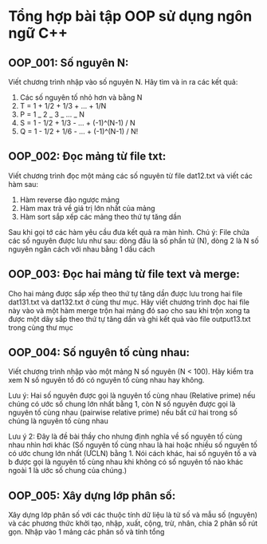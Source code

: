 # Tổng hợp bài tập OOP sử dụng ngôn ngữ C++

## OOP_001: Số nguyên N:

Viết chương trình nhập vào số nguyên N. Hãy tìm và in ra các kết quả:

1. Các số nguyên tố nhỏ hơn và bằng N
2. T = 1 + 1/2 + 1/3 + ... + 1/N
3. P = 1 _ 2 _ 3 _ ... _ N
4. S = 1 - 1/2 + 1/3 - ... + (-1)^(N-1) / N
5. Q = 1 - 1/2 + 1/6 - ... + (-1)^(N-1) / N!

## OOP_002: Đọc mảng từ file txt:

Viết chương trình đọc một mảng các số nguyên từ file dat12.txt và viết các hàm sau:

1. Hàm reverse đảo ngược mảng
2. Hàm max trả về giá trị lớn nhất của mảng
3. Hàm sort sắp xếp các mảng theo thứ tự tăng dần

Sau khi gọi tớ các hàm yêu cầu đưa kết quả ra màn hình.
Chú ý: File chứa các số nguyên được lưu như sau: dòng đầu là số phần tử (N), dòng 2 là N số nguyên ngăn cách với nhau bằng 1 dấu cách

## OOP_003: Đọc hai mảng từ file text và merge:

Cho hai mảng được sắp xếp theo thứ tự tăng dần được lưu trong hai file dat131.txt và dat132.txt ở cùng thư mục. Hãy viết chương trình đọc hai file này vào và một hàm merge trộn hai mảng đó sao cho sau khi trộn xong ta được một dãy sắp theo thứ tự tăng dần và ghi kết quả vào file output13.txt trong cùng thư mục

## OOP_004: Số nguyên tố cùng nhau:

Viết chương trình nhập vào một mảng N số nguyên (N < 100). Hãy kiểm tra xem N số nguyên tố đó có nguyên tố cùng nhau hay không.

Lưu ý: Hai số nguyên được gọi là nguyên tố cùng nhau (Relative prime) nếu chúng có ước số chung lớn nhất bằng 1, còn N số nguyên được gọi là nguyên tố cùng nhau (pairwise relative prime) nếu bất cứ hai trong số chúng là nguyên tố cùng nhau

Lưu ý 2: Đây là đề bài thầy cho nhưng định nghĩa về số nguyên tố cùng nhau nhìn hơi khác (Số nguyên tố cùng nhau là hai hoặc nhiều số nguyên tố có ước chung lớn nhất (ƯCLN) bằng 1. Nói cách khác, hai số nguyên tố a và b được gọi là nguyên tố cùng nhau khi không có số nguyên tố nào khác ngoài 1 là ước số chung của chúng.)

## OOP_005: Xây dựng lớp phân số:

Xây dựng lớp phân số với các thuộc tính dữ liệu là tử số và mẫu số (nguyên) và các phương thức khởi tạo, nhập, xuất, cộng, trừ, nhân, chia 2 phân số rút gọn. Nhập vào 1 mảng các phân số và tính tổng
